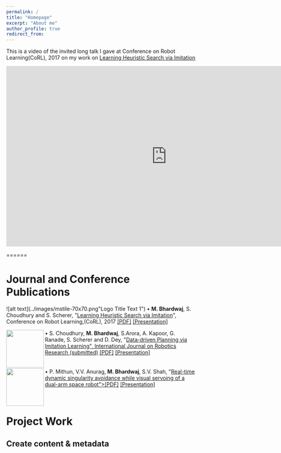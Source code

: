 ```yaml
---
permalink: /
title: "Homepage"
excerpt: "About me"
author_profile: true
redirect_from: 
---
```


This is a video of the invited long talk I gave at Conference on Robot Learning(CoRL), 2017 on my work on [Learning Heuristic Search via Imitation](https://mohakbhardwaj.github.io/SaIL/)
<iframe width="854" height="480" src="https://www.youtube.com/embed/OFmWo36N98U" frameborder="0" gesture="media" allow="encrypted-media" allowfullscreen></iframe>

======

Journal and Conference Publications
======
![alt text](../images/mstile-70x70.png"Logo Title Text 1")
 &#8226; <b>M. Bhardwaj</b>, S. Choudhury and S. Scherer, "<a href="">Learning Heuristic Search via Imitation</a>", Conference on Robot  Learning,(CoRL), 2017 <a href="https://youtu.be/fKN1q-rkyLY">[PDF]</a> <a href="https://youtu.be/fKN1q-rkyLY">[Presentation]</a>

  
<div class="bob">
  <img src="images/mstile-70x70.png" alt="" width="100" height="100" align="left">
  &#8226; S. Choudhury, <b>M. Bhardwaj</b>, S.Arora, A. Kapoor, G. Ranade, S. Scherer and D. Dey, "<a href="">Data-driven Planning via Imitation Learning", International Journal on Robotics Research (submitted)</a> <a href="https://youtu.be/fKN1q-rkyLY">[PDF]</a> <a href="https://youtu.be/fKN1q-rkyLY">[Presentation]</a>
  <br>
  <br>
  <br>
  </div>

<div class="bob">
  <img src="images/mstile-70x70.png" alt="" width="100" height="100" align="left">
  &#8226; P. Mithun, V.V. Anurag, <b>M. Bhardwaj</b>, S.V. Shah, "<a href="">Real-time dynamic singularity avoidance while visual servoing of a dual-arm space robot">[PDF]</a> <a href="https://youtu.be/fKN1q-rkyLY">[Presentation]</a>
  <br>
  <br>
  <br>
  </div>

Project Work
======

Create content & metadata
------

